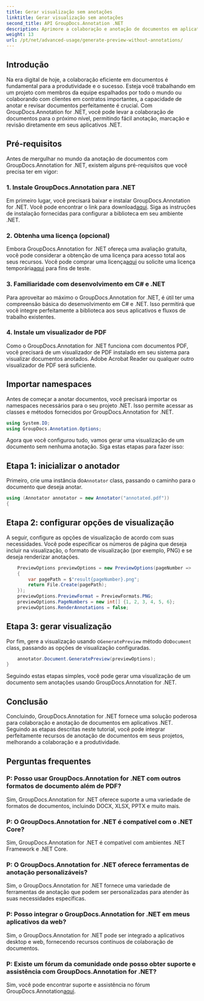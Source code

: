 ```yaml
---
title: Gerar visualização sem anotações
linktitle: Gerar visualização sem anotações
second_title: API GroupDocs.Annotation .NET
description: Aprimore a colaboração e anotação de documentos em aplicativos .NET usando GroupDocs.Annotation for .NET. Anote, marque e revise documentos facilmente com esta poderosa biblioteca.
weight: 13
url: /pt/net/advanced-usage/generate-preview-without-annotations/
---
```

## Introdução
Na era digital de hoje, a colaboração eficiente em documentos é fundamental para a produtividade e o sucesso. Esteja você trabalhando em um projeto com membros da equipe espalhados por todo o mundo ou colaborando com clientes em contratos importantes, a capacidade de anotar e revisar documentos perfeitamente é crucial. Com GroupDocs.Annotation for .NET, você pode levar a colaboração de documentos para o próximo nível, permitindo fácil anotação, marcação e revisão diretamente em seus aplicativos .NET.
## Pré-requisitos
Antes de mergulhar no mundo da anotação de documentos com GroupDocs.Annotation for .NET, existem alguns pré-requisitos que você precisa ter em vigor:
### 1. Instale GroupDocs.Annotation para .NET
 Em primeiro lugar, você precisará baixar e instalar GroupDocs.Annotation for .NET. Você pode encontrar o link para download[aqui](https://releases.groupdocs.com/annotation/net/). Siga as instruções de instalação fornecidas para configurar a biblioteca em seu ambiente .NET.
### 2. Obtenha uma licença (opcional)
Embora GroupDocs.Annotation for .NET ofereça uma avaliação gratuita, você pode considerar a obtenção de uma licença para acesso total aos seus recursos. Você pode comprar uma licença[aqui](https://purchase.groupdocs.com/buy) ou solicite uma licença temporária[aqui](https://purchase.groupdocs.com/temporary-license/) para fins de teste.
### 3. Familiaridade com desenvolvimento em C# e .NET
Para aproveitar ao máximo o GroupDocs.Annotation for .NET, é útil ter uma compreensão básica do desenvolvimento em C# e .NET. Isso permitirá que você integre perfeitamente a biblioteca aos seus aplicativos e fluxos de trabalho existentes.
### 4. Instale um visualizador de PDF
Como o GroupDocs.Annotation for .NET funciona com documentos PDF, você precisará de um visualizador de PDF instalado em seu sistema para visualizar documentos anotados. Adobe Acrobat Reader ou qualquer outro visualizador de PDF será suficiente.

## Importar namespaces
Antes de começar a anotar documentos, você precisará importar os namespaces necessários para o seu projeto .NET. Isso permite acessar as classes e métodos fornecidos por GroupDocs.Annotation for .NET.

```csharp
using System.IO;
using GroupDocs.Annotation.Options;
```

Agora que você configurou tudo, vamos gerar uma visualização de um documento sem nenhuma anotação. Siga estas etapas para fazer isso:
## Etapa 1: inicializar o anotador
 Primeiro, crie uma instância do`Annotator` class, passando o caminho para o documento que deseja anotar.
```csharp
using (Annotator annotator = new Annotator("annotated.pdf"))
{
```
## Etapa 2: configurar opções de visualização
A seguir, configure as opções de visualização de acordo com suas necessidades. Você pode especificar os números de página que deseja incluir na visualização, o formato de visualização (por exemplo, PNG) e se deseja renderizar anotações.
```csharp
    PreviewOptions previewOptions = new PreviewOptions(pageNumber =>
    {
        var pagePath = $"result{pageNumber}.png";
        return File.Create(pagePath);
    });
    previewOptions.PreviewFormat = PreviewFormats.PNG;
    previewOptions.PageNumbers = new int[] {1, 2, 3, 4, 5, 6};
    previewOptions.RenderAnnotations = false;
```
## Etapa 3: gerar visualização
 Por fim, gere a visualização usando o`GeneratePreview` método do`Document` class, passando as opções de visualização configuradas.
```csharp
    annotator.Document.GeneratePreview(previewOptions);
}
```
Seguindo estas etapas simples, você pode gerar uma visualização de um documento sem anotações usando GroupDocs.Annotation for .NET.

## Conclusão
Concluindo, GroupDocs.Annotation for .NET fornece uma solução poderosa para colaboração e anotação de documentos em aplicativos .NET. Seguindo as etapas descritas neste tutorial, você pode integrar perfeitamente recursos de anotação de documentos em seus projetos, melhorando a colaboração e a produtividade.
## Perguntas frequentes
### P: Posso usar GroupDocs.Annotation for .NET com outros formatos de documento além de PDF?
Sim, GroupDocs.Annotation for .NET oferece suporte a uma variedade de formatos de documentos, incluindo DOCX, XLSX, PPTX e muito mais.
### P: O GroupDocs.Annotation for .NET é compatível com o .NET Core?
Sim, GroupDocs.Annotation for .NET é compatível com ambientes .NET Framework e .NET Core.
### P: O GroupDocs.Annotation for .NET oferece ferramentas de anotação personalizáveis?
Sim, o GroupDocs.Annotation for .NET fornece uma variedade de ferramentas de anotação que podem ser personalizadas para atender às suas necessidades específicas.
### P: Posso integrar o GroupDocs.Annotation for .NET em meus aplicativos da web?
Sim, o GroupDocs.Annotation for .NET pode ser integrado a aplicativos desktop e web, fornecendo recursos contínuos de colaboração de documentos.
### P: Existe um fórum da comunidade onde posso obter suporte e assistência com GroupDocs.Annotation for .NET?
 Sim, você pode encontrar suporte e assistência no fórum GroupDocs.Annotation[aqui](https://forum.groupdocs.com/c/annotation/10).